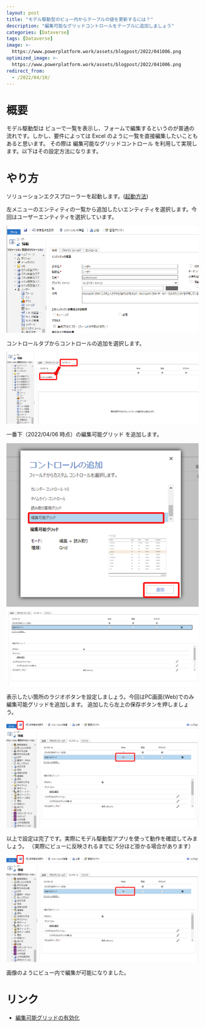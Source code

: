```yaml
---
layout: post
title: "モデル駆動型のビュー内からテーブルの値を更新するには？"
description: "編集可能なグリッドコントロールをテーブルに追加しましょう"
categories: [Dataverse]
tags: [Dataverse]
image: >-
  https://www.powerplatform.work/assets/blogpost/2022/041006.png
optimized_image: >-
  https://www.powerplatform.work/assets/blogpost/2022/041006.png
redirect_from:
  - /2022/04/10/
---
```


#  概要

モデル駆動型は ビューで一覧を表示し、フォームで編集するというのが普通の流れです。しかし、要件によっては Excel のように一覧を直接編集したいこともあると思います。
その際は 編集可能なグリッドコントロール を利用して実現します。以下はその設定方法になります。

# やり方

ソリューションエクスプローラーを起動します。([起動方法](https://www.powerplatform.work/Dataverse_SolutionExplorerOpen/))

左メニューのエンティティの一覧から追加したいエンティティを選択します。今回はユーザーエンティティを選択しています。

<img src="/assets/blogpost/2022/041002.png"/><br/>

コントロールタブからコントロールの追加を選択します。

<img src="/assets/blogpost/2022/041003.png"/><br/>

一番下（2022/04/06 時点）の編集可能グリッド を追加します。

<img src="/assets/blogpost/2022/041004.png"/><br/>
<img src="/assets/blogpost/2022/041005.png"/><br/>

表示したい箇所のラジオボタンを設定しましょう。今回はPC画面(Web)でのみ編集可能グリッドを追加します。
追加したら左上の保存ボタンを押しましょう。

<img src="/assets/blogpost/2022/041006.png"/><br/>

以上で設定は完了です。実際にモデル駆動型アプリを使って動作を確認してみましょう。
（実際にビューに反映されるまでに 5分ほど掛かる場合があります）

<img src="/assets/blogpost/2022/041006.png"/><br/>

画像のようにビュー内で編集が可能になりました。

# リンク


- [編集可能グリッドの有効化](https://docs.microsoft.com/ja-jp/power-apps/developer/model-driven-apps/use-editable-grids#enable-editable-grids)




